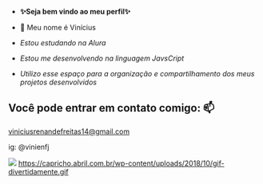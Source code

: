 -  **✨Seja bem vindo ao meu perfil✨**

- 👀 Meu nome é Vinícius
  
- _Estou estudando na Alura_
- _Estou me desenvolvendo na linguagem JavsCript_
- _Utilizo esse espaço para a organização e compartilhamento dos meus projetos desenvolvidos_

## Você pode entrar em contato comigo: 📫 

viniciusrenandefreitas14@gmail.com

ig: @vinienfj


![](https://capricho.abril.com.br/wp-content/uploads/2018/10/gif-divertidamente.gif)
https://capricho.abril.com.br/wp-content/uploads/2018/10/gif-divertidamente.gif
